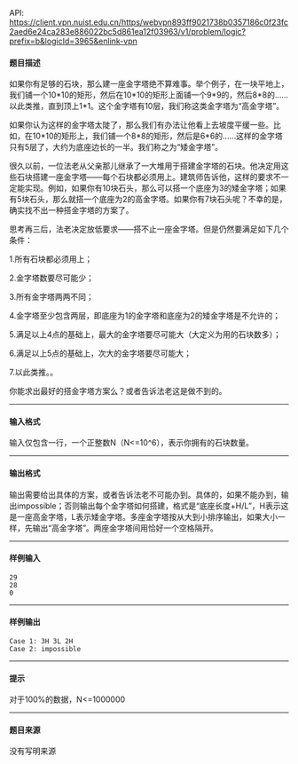 API: https://client.vpn.nuist.edu.cn/https/webvpn893ff9021738b0357186c0f23fc2aed6e24ca283e886022bc5d861ea12f03963/v1/problem/logic?prefix=b&logicId=3965&enlink-vpn

#### 题目描述

如果你有足够的石块，那么建一座金字塔绝不算难事。举个例子，在一块平地上，我们铺一个10\*10的矩形，然后在10\*10的矩形上面铺一个9\*9的，然后8\*8的……以此类推，直到顶上1\*1。这个金字塔有10层，我们称这类金字塔为“高金字塔”。

如果你认为这样的金字塔太陡了，那么我们有办法让他看上去坡度平缓一些。比如，在10\*10的矩形上，我们铺一个8\*8的矩形，然后是6\*6的……这样的金字塔只有5层了，大约为底座边长的一半。我们称之为“矮金字塔”。

很久以前，一位法老从父亲那儿继承了一大堆用于搭建金字塔的石块。他决定用这些石块搭建一座金字塔——每个石块都必须用上。建筑师告诉他，这样的要求不一定能实现。例如，如果你有10块石头，那么可以搭一个底座为3的矮金字塔；如果有5块石头，那么就搭一个底座为2的高金字塔。如果你有7块石头呢？不幸的是，确实找不出一种搭金字塔的方案了。

思考再三后，法老决定放低要求——搭不止一座金字塔。但是仍然要满足如下几个条件：

1.所有石块都必须用上；

2.金字塔数要尽可能少；

3.所有金字塔两两不同；

4.金字塔至少包含两层，即底座为1的金字塔和底座为2的矮金字塔是不允许的；

5.满足以上4点的基础上，最大的金字塔要尽可能大（大定义为用的石块数多）；

6.满足以上5点的基础上，次大的金字塔要尽可能大；

7.以此类推。。

你能求出最好的搭金字塔方案么？或者告诉法老这是做不到的。

---

#### 输入格式

输入仅包含一行，一个正整数N（N<=10^6），表示你拥有的石块数量。

---

#### 输出格式

输出需要给出具体的方案，或者告诉法老不可能办到。具体的，如果不能办到，输出impossible；否则输出每个金字塔如何搭建，格式是“底座长度+H/L”，H表示这是一座高金字塔，L表示矮金字塔。多座金字塔按从大到小排序输出，如果大小一样，先输出“高金字塔”。两座金字塔间用恰好一个空格隔开。

---

#### 样例输入
```
29
28
0
```

---

#### 样例输出
```
Case 1: 3H 3L 2H
Case 2: impossible
```

---

#### 提示

﻿对于100%的数据，N<=1000000

---

#### 题目来源

没有写明来源